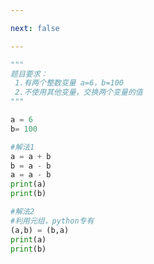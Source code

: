 ```yaml
---

next: false

---
```




<BlogInfo id="911"/>

```python
"""
题目要求：
 1.有两个整数变量 a=6，b=100
 2.不使用其他变量，交换两个变量的值
"""

a = 6
b= 100

#解法1
a = a + b
b = a - b
a = a - b
print(a)
print(b)

#解法2
#利用元组，python专有
(a,b) = (b,a)
print(a)
print(b)


```



<ActionBox />
